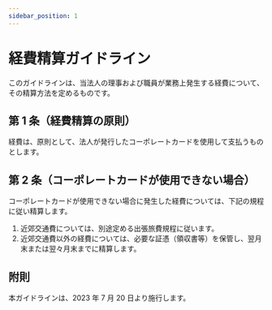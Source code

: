 ```yaml
---
sidebar_position: 1
---
```


# 経費精算ガイドライン

このガイドラインは、当法人の理事および職員が業務上発生する経費について、その精算方法を定めるものです。

## 第 1 条（経費精算の原則）

経費は、原則として、法人が発行したコーポレートカードを使用して支払うものとします。

## 第 2 条（コーポレートカードが使用できない場合）

コーポレートカードが使用できない場合に発生した経費については、下記の規程に従い精算します。

1. 近郊交通費については、別途定める出張旅費規程に従います。
2. 近郊交通費以外の経費については、必要な証憑（領収書等）を保管し、翌月末または翌々月末までに精算します。

## 附則

本ガイドラインは、2023 年 7 月 20 日より施行します。
